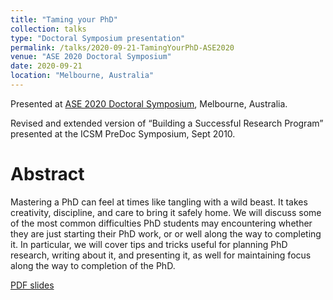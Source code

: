 ```yaml
---
title: "Taming your PhD"
collection: talks
type: "Doctoral Symposium presentation"
permalink: /talks/2020-09-21-TamingYourPhD-ASE2020
venue: "ASE 2020 Doctoral Symposium"
date: 2020-09-21
location: "Melbourne, Australia"
---
```


Presented at [ASE 2020 Doctoral Symposium](https://conf.researchr.org/track/ase-2020/ase-2020-doctoral-symposium), Melbourne, Australia.

Revised and extended version of “Building a Successful Research Program” presented at the ICSM PreDoc Symposium, Sept 2010.

# Abstract

Mastering a PhD can feel at times like tangling with a wild beast. It takes creativity, discipline, and care to bring it safely home. We will discuss some of the most common difficulties PhD students may encountering whether they are just starting their PhD work, or or well along the way to completing it. In particular, we will cover tips and tricks useful for planning PhD research, writing about it, and presenting it, as well for maintaining focus along the way to completion of the PhD.

[PDF slides](/files/slides/2020-09-21-TamingYourPhD-ASE2020.pdf)